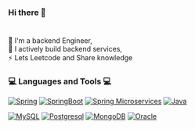### Hi there 👋
#
🔭 I'm a backend Engineer,  
🌱 I actively build backend services,    
⚡ Lets Leetcode and Share knowledge

<!--
**idamsufiana/idamsufiana** is a ✨ _special_ ✨ repository because its `README.md` (this file) appears on your GitHub profile.

Here are some ideas to get you started:

- 🔭 I’m currently working on ...
- 🌱 I’m currently learning ...
- 👯 I’m looking to collaborate on ...
- 🤔 I’m looking for help with ...
- 💬 Ask me about ...
- 📫 How to reach me: ...
- 😄 Pronouns: ...
- ⚡ Fun fact: ...
-->


### 💻 Languages and Tools 💻

[![Spring](https://img.shields.io/badge/-Spring-g?style=flat&logo=spring&logoColor=white&link=https://github.com/idamsufiana)](https://github.com/idamsufiana) 
[![SpringBoot](https://img.shields.io/badge/-Springboot-black?style=flat&logo=spring&link=https://github.com/idamsufiana)](https://github.com/idamsufiana) 
[![Spring Microservices](https://img.shields.io/badge/-Spring_Microservices-g?style=flat&logo=spring&logoColor=white&link=https://github.com/idamsufiana)](https://github.com/idamsufiana) 
[![Java](https://img.shields.io/badge/Java-orange?style=flat&logo=java&logoColor=white&link=https://github.com/idamsufiana)](https://github.com/idamsufiana) 


[![MySQL](https://img.shields.io/badge/-MySQL-black?style=flat&logo=mysql&link=https://github.com/idamsufiana)](https://github.com/idamsufiana)
[![Postgresql](https://img.shields.io/badge/-PostgreSQL-blue?style=flat&logo=postgresql&link=https://github.com/idamsufiana)](https://github.com/idamsufiana)
[![MongoDB](https://img.shields.io/badge/-MongoDB-orange?style=flat&logo=mongodb&link=https://github.com/idamsufiana)](https://github.com/idamsufiana)
[![Oracle](https://img.shields.io/badge/-OracleDB-red?style=flat&logo=oracle&link=https://github.com/idamsufiana)](https://github.com/idamsufiana)


